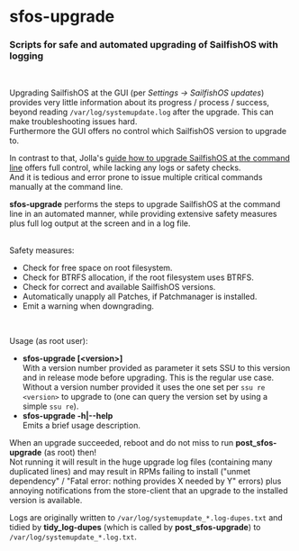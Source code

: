 # sfos-upgrade
### Scripts for safe and automated upgrading of SailfishOS with logging
<br />

Upgrading SailfishOS at the GUI (per *Settings -> SailfishOS updates*) provides very little information about its progress / process / success, beyond reading `/var/log/systemupdate.log` after the upgrade.  This can make troubleshooting issues hard.<br />
Furthermore the GUI offers no control which SailfishOS version to upgrade to.

In contrast to that, Jolla's [guide how to upgrade SailfishOS at the command line](https://jolla.zendesk.com/hc/en-us/articles/360005795474) offers full control, while lacking any logs or safety checks.<br />
And it is tedious and error prone to issue multiple critical commands manually at the command line.

**sfos-upgrade** performs the steps to upgrade SailfishOS at the command line in an automated manner, while providing extensive safety measures plus full log output at the screen and in a log file.<br />
<br />

Safety measures:

* Check for free space on root filesystem.
* Check for BTRFS allocation, if the root filesystem uses BTRFS.
* Check for correct and available SailfishOS versions.
* Automatically unapply all Patches, if Patchmanager is installed.
* Emit a warning when downgrading.
<br />

Usage (as root user):

* **sfos-upgrade [\<version\>]**<br />
   With a version number provided as parameter it sets SSU to this version and in release mode before upgrading.  This is the regular use case.<br />
   Without a version number provided it uses the one set per `ssu re <version>` to upgrade to (one can query the version set by using a simple `ssu re`).
* **sfos-upgrade -h|--help**<br />
   Emits a brief usage description.

When an upgrade succeeded, reboot and do not miss to run **post_sfos-upgrade** (as root) then!  
Not running it will result in the huge upgrade log files (containing many duplicated lines) and may result in RPMs failing to install ("unmet dependency" / "Fatal error: nothing provides X needed by Y" errors) plus annoying notifications from the store-client that an upgrade to the installed version is available.

Logs are originally written to `/var/log/systemupdate_*.log-dupes.txt` and tidied by **tidy_log-dupes** (which is called by **post_sfos-upgrade**) to `/var/log/systemupdate_*.log.txt`.
